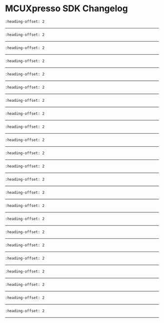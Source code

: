 # MCUXpresso SDK Changelog

```{include} ../../../../drivers/cache/lmem/doxygen/ChangeLog_cache.md
:heading-offset: 2
```
---
```{include} ../../../../drivers/common/doxygen/ChangeLog_common.md
:heading-offset: 2
```
---
```{include} ../../../../drivers/ecspi/doxygen/ChangeLog_ecspi.md
:heading-offset: 2
```
---
```{include} ../../../../drivers/enet/doxygen/ChangeLog_enet.md
:heading-offset: 2
```
---
```{include} ../../../../drivers/gpc_2/doxygen/ChangeLog_gpc.md
:heading-offset: 2
```
---
```{include} ../../../../drivers/igpio/doxygen/ChangeLog_gpio.md
:heading-offset: 2
```
---
```{include} ../../../../drivers/gpt/doxygen/ChangeLog_gpt.md
:heading-offset: 2
```
---
```{include} ../../../../drivers/ii2c/doxygen/ChangeLog_i2c.md
:heading-offset: 2
```
---
```{include} ../../../../drivers/mcm/doxygen/ChangeLog_mcm.md
:heading-offset: 2
```
---
```{include} ../../../../drivers/mu/doxygen/ChangeLog_mu.md
:heading-offset: 2
```
---
```{include} ../../../../drivers/pdm/doxygen/ChangeLog_pdm.md
:heading-offset: 2
```
---
```{include} ../../../../drivers/pdm/doxygen/ChangeLog_pdm_sdma.md
:heading-offset: 2
```
---
```{include} ../../../../drivers/ipwm/doxygen/ChangeLog_pwm.md
:heading-offset: 2
```
---
```{include} ../../../../drivers/rdc/doxygen/ChangeLog_rdc.md
:heading-offset: 2
```
---
```{include} ../../../../drivers/rdc_sema42/doxygen/ChangeLog_rdc_sema42.md
:heading-offset: 2
```
---
```{include} ../../../../drivers/sai/doxygen/ChangeLog_sai.md
:heading-offset: 2
```
---
```{include} ../../../../drivers/sai/doxygen/ChangeLog_sai_sdma.md
:heading-offset: 2
```
---
```{include} ../../../../drivers/sdma/doxygen/ChangeLog_sdma.md
:heading-offset: 2
```
---
```{include} ../../../../drivers/sema4/doxygen/ChangeLog_sema4.md
:heading-offset: 2
```
---
```{include} ../../../../drivers/tmu_1/doxygen/ChangeLog_tmu.md
:heading-offset: 2
```
---
```{include} ../../../../drivers/iuart/doxygen/ChangeLog_uart.md
:heading-offset: 2
```
---
```{include} ../../../../drivers/iuart/doxygen/ChangeLog_uart_sdma.md
:heading-offset: 2
```
---
```{include} ../../../../drivers/wdog01/doxygen/ChangeLog_wdog.md
:heading-offset: 2
```
---
